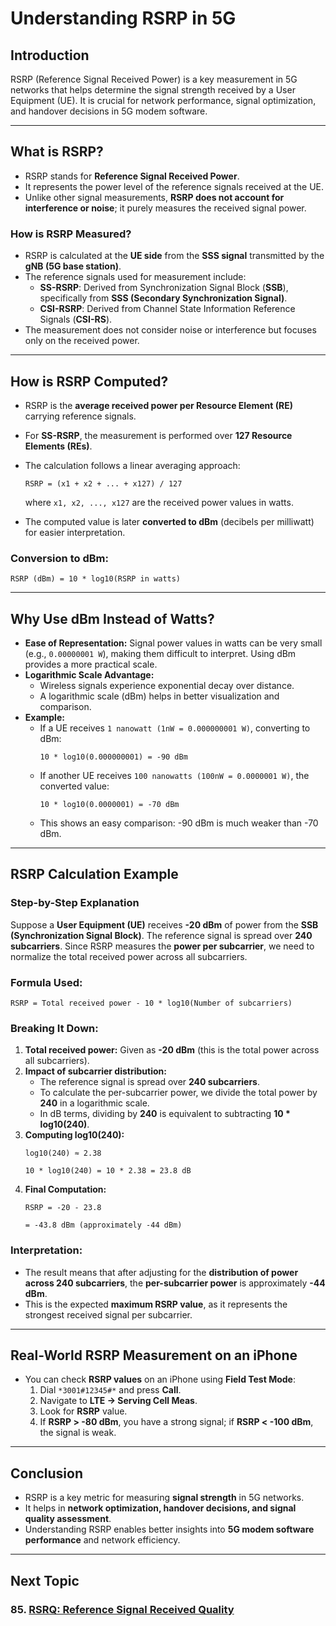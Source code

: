 # **Understanding RSRP in 5G**

## **Introduction**
RSRP (Reference Signal Received Power) is a key measurement in 5G networks that helps determine the signal strength received by a User Equipment (UE). It is crucial for network performance, signal optimization, and handover decisions in 5G modem software.

---

## **What is RSRP?**
- RSRP stands for **Reference Signal Received Power**.
- It represents the power level of the reference signals received at the UE.
- Unlike other signal measurements, **RSRP does not account for interference or noise**; it purely measures the received signal power.

### **How is RSRP Measured?**
- RSRP is calculated at the **UE side** from the **SSS signal** transmitted by the **gNB (5G base station)**.
- The reference signals used for measurement include:
  - **SS-RSRP**: Derived from Synchronization Signal Block (**SSB**), specifically from **SSS (Secondary Synchronization Signal)**.
  - **CSI-RSRP**: Derived from Channel State Information Reference Signals (**CSI-RS**).
- The measurement does not consider noise or interference but focuses only on the received power.

---

## **How is RSRP Computed?**
- RSRP is the **average received power per Resource Element (RE)** carrying reference signals.
- For **SS-RSRP**, the measurement is performed over **127 Resource Elements (REs)**.
- The calculation follows a linear averaging approach:
  
  ```
  RSRP = (x1 + x2 + ... + x127) / 127
  ```
  
  where `x1, x2, ..., x127` are the received power values in watts.
- The computed value is later **converted to dBm** (decibels per milliwatt) for easier interpretation.

### **Conversion to dBm:**
  ```
  RSRP (dBm) = 10 * log10(RSRP in watts)
  ```

---

## **Why Use dBm Instead of Watts?**
- **Ease of Representation:** Signal power values in watts can be very small (e.g., `0.00000001 W`), making them difficult to interpret. Using dBm provides a more practical scale.
- **Logarithmic Scale Advantage:**
  - Wireless signals experience exponential decay over distance.
  - A logarithmic scale (dBm) helps in better visualization and comparison.
- **Example:**
  - If a UE receives `1 nanowatt (1nW = 0.000000001 W)`, converting to dBm:
    ```
    10 * log10(0.000000001) = -90 dBm
    ```
  - If another UE receives `100 nanowatts (100nW = 0.0000001 W)`, the converted value:
    ```
    10 * log10(0.0000001) = -70 dBm
    ```
  - This shows an easy comparison: -90 dBm is much weaker than -70 dBm.

---

## **RSRP Calculation Example**
### **Step-by-Step Explanation**
Suppose a **User Equipment (UE)** receives **-20 dBm** of power from the **SSB (Synchronization Signal Block)**. The reference signal is spread over **240 subcarriers**. Since RSRP measures the **power per subcarrier**, we need to normalize the total received power across all subcarriers.

### **Formula Used:**
```
RSRP = Total received power - 10 * log10(Number of subcarriers)
```

### **Breaking It Down:**
1. **Total received power:** Given as **-20 dBm** (this is the total power across all subcarriers).
2. **Impact of subcarrier distribution:**
   - The reference signal is spread over **240 subcarriers**.
   - To calculate the per-subcarrier power, we divide the total power by **240** in a logarithmic scale.
   - In dB terms, dividing by **240** is equivalent to subtracting **10 * log10(240)**.
3. **Computing log10(240):**
   ```
   log10(240) ≈ 2.38
   ```
   ```
   10 * log10(240) = 10 * 2.38 = 23.8 dB
   ```
4. **Final Computation:**
   ```
   RSRP = -20 - 23.8
   ```
   ```
   = -43.8 dBm (approximately -44 dBm)
   ```

### **Interpretation:**
- The result means that after adjusting for the **distribution of power across 240 subcarriers**, the **per-subcarrier power** is approximately **-44 dBm**.
- This is the expected **maximum RSRP value**, as it represents the strongest received signal per subcarrier.

---

## **Real-World RSRP Measurement on an iPhone**
- You can check **RSRP values** on an iPhone using **Field Test Mode**:
  1. Dial `*3001#12345#*` and press **Call**.
  2. Navigate to **LTE → Serving Cell Meas**.
  3. Look for **RSRP** value.
  4. If **RSRP > -80 dBm**, you have a strong signal; if **RSRP < -100 dBm**, the signal is weak.

---

## **Conclusion**
- RSRP is a key metric for measuring **signal strength** in 5G networks.
- It helps in **network optimization, handover decisions, and signal quality assessment**.
- Understanding RSRP enables better insights into **5G modem software performance** and network efficiency.

---
## Next Topic
### 85. [RSRQ: Reference Signal Received Quality](RSRQ_Reference_Signal_Received_Quality.md)
